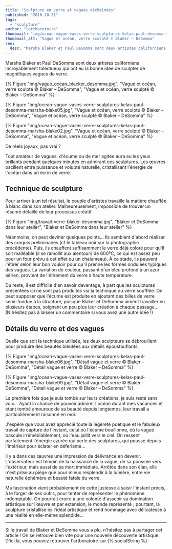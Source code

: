 ```yaml
---
title: "Sculpture en verre et vagues déchainées"
published: "2016-10-31"
tags: 
  - "sculpture"
author: "lartboratoire"
thumbnail: "img/ocean-vague-vases-verre-sculptures-kelas-paul-desomma-marsha-blake.jpg"
thumbnail_alt: "Vague et océan, verre sculpté © Blaker – DeSomma"
seo:
  desc: "Marsha Blaker et Paul DeSomma sont deux artistes californiens incroyablement talentueux qui ont eu la bonne idée de sculpter de magnifiques vagues de verre."
---
```


Marsha Blaker et Paul DeSomma sont deux artistes californiens incroyablement talentueux qui ont eu la bonne idée de sculpter de magnifiques vagues de verre.

{% Figure "img/vague_ocean_blacker_desomma.jpg", "Vague et océan, verre sculpté © Blaker – DeSomma", "Vague et océan, verre sculpté © Blaker – DeSomma" %}

{% Figure "img/ocean-vague-vases-verre-sculptures-kelas-paul-desomma-marsha-blake05.jpg", "Vague et océan, verre sculpté © Blaker – DeSomma", "Vague et océan, verre sculpté © Blaker – DeSomma" %}

{% Figure "img/ocean-vague-vases-verre-sculptures-kelas-paul-desomma-marsha-blake02.jpg", "Vague et océan, verre sculpté © Blaker – DeSomma", "Vague et océan, verre sculpté © Blaker – DeSomma" %}

De réels joyaux, pas vrai ?

Tout amateur de vagues, d'écume ou de mer agitée aura eu les yeux brillants pendant quelques minutes en admirant ces sculptures. Les œuvres oscillent entre puissance et volupté naturelle, cristallisant l'énergie de l'océan dans un écrin de verre.

## Technique de sculpture

Pour arriver à un tel résultat, le couple d'artistes travaille la matière chauffée à blanc dans son atelier. Malheureusement, impossible de trouver un résumé détaillé de leur processus créatif.

{% Figure "img/travail-verre-blaker-desomma.jpg", "Blaker et DeSomma dans leur atelier", "Blaker et DeSomma dans leur atelier" %}

Néanmoins, on peut deviner quelques points... Ils semblent d'abord réaliser des croquis préliminaires (cf le tableau noir sur la photographie précédente). Puis, ils chauffent suffisamment le verre déjà coloré pour qu'il soit malléable (il se ramollit aux alentours de 600°C, ce qui est assez peu pour un four prévu à cet effet ou un chalumeau). À ce stade, ils peuvent l'étirer selon leur bon vouloir pour qu'il prenne les formes ondulées typiques des vagues. La variation de couleur, passant d'un bleu profond à un azur aérien, provient de l'étirement du verre à haute température.

Du reste, il est difficile d'en savoir davantage, à part que les sculptures présentées ici ne sont pas produites via la technique du verre soufflée. On peut supposer que l'écume est produite en ajoutant des billes de verre semi-fondue à la structure, puisque Blaker et DeSomma aiment travailler en plusieurs étapes, soignant un peu plus leur création à chaque passage... (N'hésitez pas à laisser un commentaire si vous avez une autre idée !)

## Détails du verre et des vagues

Quelle que soit la technique utilisée, les deux sculpteurs se débrouillent pour produire des beautés bleutées aux détails époustouflants.

{% Figure "img/ocean-vague-vases-verre-sculptures-kelas-paul-desomma-marsha-blake06.jpg", "Détail vague et verre © Blaker – DeSomma", "Détail vague et verre © Blaker – DeSomma" %}

{% Figure "img/ocean-vague-vases-verre-sculptures-kelas-paul-desomma-marsha-blake09.jpg", "Détail vague et verre © Blaker – DeSomma", "Détail vague et verre © Blaker – DeSomma" %}

La première fois que je suis tombé sur leurs créations, je suis resté sans voix... Ayant la chance de pouvoir admirer l'océan durant mes vacances et étant tombé amoureux de sa beauté depuis longtemps, leur travail a particulièrement raisonné en moi.

J'espère que vous avez apprécié toute la légèreté poétique et le fabuleux travail de capture de l'instant, celui où l'écume bouillonne, où la vague bascule irrémédiablement, où l'eau jaillit vers le ciel. On ressent parfaitement l'énergie azurée qui perle des sculptures, qui pousse depuis l'intérieur pour éclater en déferlante...

Il y a dans ces œuvres une impression de délivrance en devenir. L'observateur est témoin de la naissance de la vague, de sa poussée vers l'extérieur, mais aussi de sa mort immédiate. Arrêtée dans son élan, elle n'est prise au piège que pour mieux resplendir à la lumière, entre vie naturelle éphémère et beauté fatale du verre.

Ma fascination vient probablement de cette justesse à saisir l'instant précis, à le forger de ses outils, pour tenter de représenter le phénomène indomptable. On pourrait croire à une volonté d'asseoir sa domination artistique sur l’œuvre et par extension, le monde représenté ; pourtant, la sculpture cristallise ici l'idéal artistique et rend hommage avec délicatesse à une réalité en elle-même splendide...

* * *

Si le travail de Blaker et DeSomma vous a plu, n'hésitez pas à partager cet article ! On se retrouve bien vite pour une nouvelle découverte artistique. D'ici là, vous pouvez retrouver l'artboratoire sur {% socialString %}.
